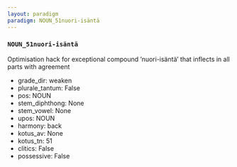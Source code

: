 ```yaml
---
layout: paradigm
paradigm: NOUN_51nuori-isäntä
---
```

### ` NOUN_51nuori-isäntä `

Optimisation hack for exceptional compound ’nuori-isäntä’ that inflects in all parts with agreement
* grade_dir: weaken
* plurale_tantum: False
* pos: NOUN
* stem_diphthong: None
* stem_vowel: None
* upos: NOUN
* harmony: back
* kotus_av: None
* kotus_tn: 51
* clitics: False
* possessive: False
